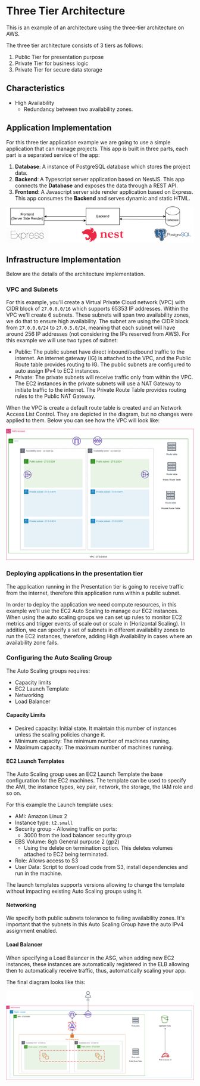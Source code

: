 # Three Tier Architecture
This is an example of an architecture using the three-tier architecture on AWS.

The three tier architecture consists of 3 tiers as follows:
1. Public Tier for presentation purpose
2. Private Tier for business logic
3. Private Tier for secure data storage

## Characteristics

- High Availability
  - Redundancy between two availability zones.

## Application Implementation

For this three tier application example we are going to use a simple application that can manage projects. This app is built in three parts, each part is a separated service of the app:

1. **Database**: A instance of PostgreSQL database which stores the project data.
2. **Backend**: A Typescript server application based on NestJS. This app connects the **Database** and exposes the data through a REST API.
3. **Frontend**: A Javascript server side render application based on Express. This app consumes the **Backend** and serves dynamic and static HTML.

![Applications Architecture](./diagrams/high-level-diagram-applications-implementation.drawio.png)

## Infrastructure Implementation

Below are the details of the architecture implementation.

### VPC and Subnets

For this example, you'll create a Virtual Private Cloud network (VPC) with CIDR block of `27.0.0.0/16` which supports 65353 IP addresses. Within the VPC we'll create 6 subnets. These subnets will span two availability zones, we do that to ensure high availability. The subnet are using the CIDR block from `27.0.0.0/24` to `27.0.5.0/24`, meaning that each subnet will have around 256 IP addresses (not considering the IPs reserved from AWS).
For this example we will use two types of subnet:

- Public: The public subnet have direct inbound/outbound traffic to the internet. An internet gateway (IG) is attached to the VPC, and the Public Route table provides routing to IG. The public subnets are configured to auto assign IPv4 to EC2 instances.
- Private: The private subnets will receive traffic only from within the VPC. The EC2 instances in the private subnets will use a NAT Gateway to initiate traffic to the internet. The Private Route Table provides routing rules to the Public NAT Gateway.

When the VPC is create a default route table is created and an Network Access List Control. They are depicted in the diagram, but no changes were applied to them. Below you can see how the VPC will look like:

![VPC and Subnets configuration](./diagrams/high-level-diagram-VPC-Subnets.drawio.png)

### Deploying applications in the presentation tier

The application running in the Presentation tier is going to receive traffic from the internet, therefore this application runs within a public subnet.

In order to deploy the application we need compute resources, in this example we'll use the EC2 Auto Scaling to manage our EC2 instances. When using the auto scaling groups we can set up rules to monitor EC2 metrics and trigger events of scale out or scale in (Horizontal Scaling). In addition, we can specify a set of subnets in different availability zones to run the EC2 instances, therefore, adding High Availability in cases where an availability zone fails.

### Configuring the Auto Scaling Group

The Auto Scaling groups requires:

- Capacity limits
- EC2 Launch Template
- Networking
- Load Balancer

#### Capacity Limits

- Desired capacity: Initial state. It maintain this number of instances unless the scaling policies change it.
- Minimum capacity: The minimum number of machines running.
- Maximum capacity: The maximum number of machines running.

#### EC2 Launch Templates

The Auto Scaling group uses an EC2 Launch Template the base configuration for the EC2 machines. The template can be used to specify the AMI, the instance types, key pair, network, the storage, the IAM role and so on.

For this example the Launch template uses:

- AMI: Amazon Linux 2
- Instance type: `t2.small`
- Security group - Allowing traffic on ports:
  - 3000 from the load balancer security group
- EBS Volume: 8gb General purpuse 2 (gp2)
  - Using the delete on termination option. This deletes volumes attached to EC2 being terminated.
- Role: Allows access to S3
- User Data: Script to download code from S3, install dependencies and run in the machine.

The launch templates supports versions allowing to change the template without impacting existing Auto Scaling groups using it.

#### Networking

We specify both public subnets tolerance to failing availability zones. It's important that the subnets in this Auto Scaling Group have the auto IPv4 assignment enabled.

#### Load Balancer

When specifying a Load Balancer in the ASG, when adding new EC2 instances, these instances are automatically registered in the ELB allowing then to automatically receive traffic, thus, automatically scaling your app.

The final diagram looks like this:

![](./diagrams/high-level-diagram-presentation-tier.drawio.png)